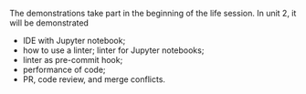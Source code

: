 The demonstrations take part in the beginning of the life session. In unit 2, it will be demonstrated
- IDE with Jupyter notebook;
- how to use a linter; linter for Jupyter notebooks;
- linter as pre-commit hook;
- performance of code;
- PR, code review, and merge conflicts.

